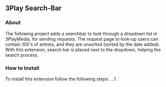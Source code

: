 ## 3Play Search-Bar

### About
The following project adds a searchbar to look through a dropdown list in 3PlayMedia, for sending requests. The request page to look-up users can contain 100's of entries, and they are unsorted (sorted by the date added). With this extension, search bar is placed next to the dropdown, helping the search process. 

### How to Install
To install this extension follow the following steps:
...1.
